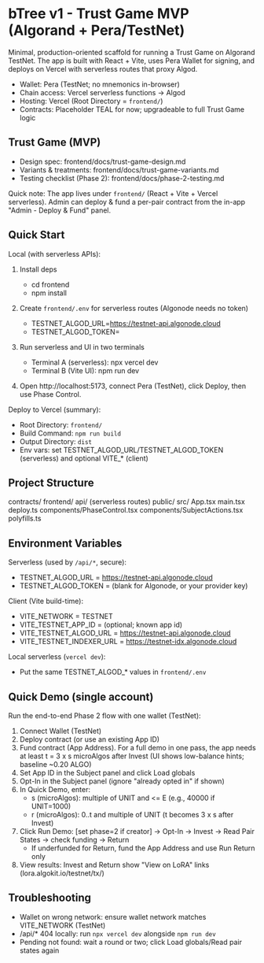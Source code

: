 # bTree v1 - Trust Game MVP (Algorand + Pera/TestNet)

Minimal, production-oriented scaffold for running a Trust Game on Algorand TestNet.
The app is built with React + Vite, uses Pera Wallet for signing, and deploys on
Vercel with serverless routes that proxy Algod.

- Wallet: Pera (TestNet; no mnemonics in-browser)
- Chain access: Vercel serverless functions -> Algod
- Hosting: Vercel (Root Directory = `frontend/`)
- Contracts: Placeholder TEAL for now; upgradeable to full Trust Game logic

## Trust Game (MVP)

- Design spec: frontend/docs/trust-game-design.md
- Variants & treatments: frontend/docs/trust-game-variants.md
- Testing checklist (Phase 2): frontend/docs/phase-2-testing.md

Quick note: The app lives under `frontend/` (React + Vite + Vercel serverless).
Admin can deploy & fund a per-pair contract from the in-app "Admin - Deploy & Fund" panel.

## Quick Start

Local (with serverless APIs):

1) Install deps
   - cd frontend
   - npm install

2) Create `frontend/.env` for serverless routes (Algonode needs no token)
   - TESTNET_ALGOD_URL=https://testnet-api.algonode.cloud
   - TESTNET_ALGOD_TOKEN=

3) Run serverless and UI in two terminals
   - Terminal A (serverless): npx vercel dev
   - Terminal B (Vite UI): npm run dev

4) Open http://localhost:5173, connect Pera (TestNet), click Deploy, then use Phase Control.

Deploy to Vercel (summary):
- Root Directory: `frontend/`
- Build Command: `npm run build`
- Output Directory: `dist`
- Env vars: set TESTNET_ALGOD_URL/TESTNET_ALGOD_TOKEN (serverless) and optional VITE_* (client)

## Project Structure

contracts/
frontend/
  api/ (serverless routes)
  public/
  src/
    App.tsx
    main.tsx
    deploy.ts
    components/PhaseControl.tsx
    components/SubjectActions.tsx
    polyfills.ts

## Environment Variables

Serverless (used by `/api/*`, secure):
- TESTNET_ALGOD_URL = https://testnet-api.algonode.cloud
- TESTNET_ALGOD_TOKEN = (blank for Algonode, or your provider key)

Client (Vite build-time):
- VITE_NETWORK = TESTNET
- VITE_TESTNET_APP_ID = (optional; known app id)
- VITE_TESTNET_ALGOD_URL = https://testnet-api.algonode.cloud
- VITE_TESTNET_INDEXER_URL = https://testnet-idx.algonode.cloud

Local serverless (`vercel dev`):
- Put the same TESTNET_ALGOD_* values in `frontend/.env`

## Quick Demo (single account)

Run the end-to-end Phase 2 flow with one wallet (TestNet):

1) Connect Wallet (TestNet)
2) Deploy contract (or use an existing App ID)
3) Fund contract (App Address). For a full demo in one pass, the app needs at least t = 3 x s microAlgos after Invest (UI shows low-balance hints; baseline ~0.20 ALGO)
4) Set App ID in the Subject panel and click Load globals
5) Opt-In in the Subject panel (ignore "already opted in" if shown)
6) In Quick Demo, enter:
   - s (microAlgos): multiple of UNIT and <= E (e.g., 40000 if UNIT=1000)
   - r (microAlgos): 0..t and multiple of UNIT (t becomes 3 x s after Invest)
7) Click Run Demo: [set phase=2 if creator] -> Opt-In -> Invest -> Read Pair States -> check funding -> Return
   - If underfunded for Return, fund the App Address and use Run Return only
8) View results: Invest and Return show "View on LoRA" links (lora.algokit.io/testnet/tx/<txid>)

## Troubleshooting

- Wallet on wrong network: ensure wallet network matches VITE_NETWORK (TestNet)
- /api/* 404 locally: run `npx vercel dev` alongside `npm run dev`
- Pending not found: wait a round or two; click Load globals/Read pair states again

